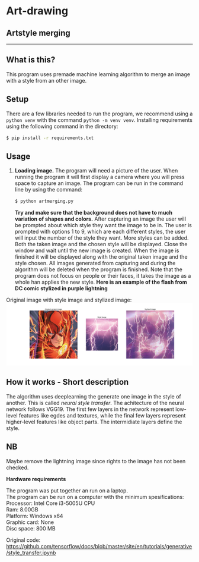 # Art-drawing
## Artstyle merging


---
## What is this?

This program uses premade machine learning algorithm to merge an image with a style from an other image.

## Setup

There are a few libraries needed to run the program, we recommend using a `python venv` with the command `python -m venv venv`. Installing requirements using the following command in the directory:

```bash
$ pip install -r requirements.txt
```

## Usage

1. **Loading image.**
    The program will need a picture of the user. When running the program it will first display a camera where you will press space to capture an image. The program can be run in the command line by using the command:
    ```bash
    $ python artmerging.py
    ```

    **Try and make sure that the background does not have to much variation of shapes and colors.**
    After capturing an image the user will be prompted about which style they want the image to be in. The user is prompted with options 1 to 9, which are each different styles, the user will input the number of the style they want. More styles can be added.
    Both the taken image and the chosen style will be displayed. Close the window and wait until the new image is created. When the image is finished it will be displayed along with the original taken image and the style chosen. All images generated from capturing and during the algorithm will be deleted when the program is finished. Note that the program does not focus on people or their faces, it takes the image as a whole han applies the new style.
**Here is an example of the flash from DC comic stylized in purple lightning**

Original image with style image and stylized image:
![Original image of superman](Example_images/Figure_1.png)

## How it works - Short description
The algorithm uses deeplearning the generate one image in the style of another. This is called *neural style transfer*. The achitecture of the neural network follows VGG19. The first few layers in the network represent low-level features like egdes and textures, while the final few layers represent higher-level features like object parts. The intermidiate layers define the style.

## NB
Maybe remove the lightning image since rights to the image has not been checked.<br>


**Hardware requirements**
<p>The program was put together an run on a laptop.<br>
The program can be run on a computer with the minimum spesifications:<br>
Processor: Intel Core i3-5005U CPU<br>
Ram: 8.00GB<br>
Platform: Windows x64<br>
Graphic card: None<br>
Disc space: 800 MB<p>



Original code:
https://github.com/tensorflow/docs/blob/master/site/en/tutorials/generative/style_transfer.ipynb
